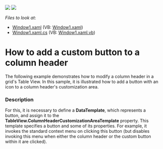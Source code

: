 <!-- default badges list -->
[![](https://img.shields.io/badge/Open_in_DevExpress_Support_Center-FF7200?style=flat-square&logo=DevExpress&logoColor=white)](https://supportcenter.devexpress.com/ticket/details/E1838)
[![](https://img.shields.io/badge/📖_How_to_use_DevExpress_Examples-e9f6fc?style=flat-square)](https://docs.devexpress.com/GeneralInformation/403183)
<!-- default badges end -->
<!-- default file list -->
*Files to look at*:

* [Window1.xaml](./CS/Window1.xaml) (VB: [Window1.xaml](./VB/Window1.xaml))
* [Window1.xaml.cs](./CS/Window1.xaml.cs) (VB: [Window1.xaml.vb](./VB/Window1.xaml.vb))
<!-- default file list end -->
# How to add a custom button to a column header


<p>The following example demonstrates how to modify a column header in a grid's Table View. In this sample, it is illustrated how to add a button with an icon to a column header's customization area.</p>


<h3>Description</h3>

<p>For this, it is necessary to define a <strong>DataTemplate</strong>, which represents a button, and assign it to the <strong>TableView.ColumnHeaderCustomizationAreaTemplate</strong> property. This template specifies a button and some of its properties. For example, it invokes the standard context menu on clicking this button (but disables invoking this menu when either the column header or the custom button within it are clicked).</p>

<br/>


